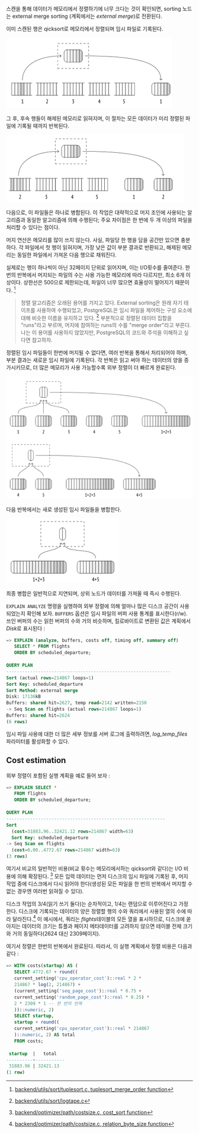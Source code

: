 스캔을 통해 데이터가 메모리에서 정렬하기에 너무 크다는 것이 확인되면, sorting 노드는 external merge sorting (계획에서는 *external merge*)로 전환된다.

이미 스캔된 행은 qicksort로 메모리에서 정렬되며 임시 파일로 기록된다.

![400](_static/Pasted%20image%2020241025105105.png)


그 후, 후속 행들이 해제된 메모리로 읽혀지며, 이 절차는 모든 데이터가 미리 정렬된 파일에 기록될 때까지 반복된다.

![400](_static/Pasted%20image%2020241025105250.png)

다음으로, 이 파일들은 하나로 병합된다. 이 작업은 대략적으로 머지 조인에 사용되는 알고리즘과 동일한 알고리즘에 의해 수행된다; 주요 차이점은 한 번에 두 개 이상의 파일을 처리할 수 있다는 점이다.

머지 연산은 메모리를 많이 쓰지 않는다. 사실, 파일당 한 행을 담을 공간만 있으면 충분하다.
각 파일에서 첫 행이 읽혀지며, 가장 낮은 값이 부분 결과로 반환되고, 해제된 메모리는 동일한 파일에서 가져온 다음 행으로 채워진다.

실제로는 행이 하나씩이 아닌 32페이지 단위로 읽어지며, 이는 I/O횟수를 줄여준다.
한번의 반복에서 머지되는 파일의 수는 사용 가능한 메모리에 따라 다르지만, 최소 6개 이상이다. 상한선은 500으로 제한되는데, 파일이 너무 많으면 효율성이 떨어지기 때문이다. [^1]

>정렬 알고리즘은 오래된 용어를 가지고 있다. External sorting은 원래 자기 테이프를 사용하여 수행되었고, PostgreSQL은 임시 파일을 제어하는 구성 요소에 대해 비슷한  이름을 유지하고 있다. [^2] 부분적으로 정렬된 데이터 집합을 "runs"라고 부르며, 머지에 참여하는 runs의 수를 "merge order"라고 부른다. 나는 이 용어를 사용하지 않았지만, PostgreSQL의 코드와 주석을 이해하고 싶다면 참고하자.

정렬된 임시 파일들이 한번에 머지될 수 없다면, 여러 반복을 통해서 처리되어야 하며, 부분 결과는 새로운 임시 파일에 기록된다.
각 반복은 읽고 써야 하는 데이터의 양을 증가시키므로, 더 많은 메모리가 사용 가능할수록 외부 정렬이 더 빠르게 완료된다.

![500](_static/Pasted%20image%2020241025110228.png)

다음 반복에서는 새로 생성된 임시 파일들을 병합한다.

![250](_static/Pasted%20image%2020241025110314.png)

최종 병합은 일반적으로 지연되며, 상위 노드가 데이터를 가져올 때 즉시 수행된다.

`EXPLAIN ANALYZE` 명령을 실행하여 외부 정렬에 의해 얼마나 많은 디스크 공간이 사용되었는지 확인해 보자. `BUFFERS` 옵션은 임시 파일의 버퍼 사용 통계를 표시한다(r/w). 쓰인 버퍼의 수는 읽힌 버퍼의 수와 거의 비슷하며, 킬로바이트로 변환된 값은 계획에서 *Disk*로 표시된다 : 

```sql
=> EXPLAIN (analyze, buffers, costs off, timing off, summary off)
   SELECT * FROM flights
   ORDER BY scheduled_departure;

QUERY PLAN
--------------------------------------------------------------
Sort (actual rows=214867 loops=1)
Sort Key: scheduled_departure
Sort Method: external merge
Disk: 17136kB
Buffers: shared hit=2627, temp read=2142 written=2150
-> Seq Scan on flights (actual rows=214867 loops=1)
Buffers: shared hit=2624
(6 rows)
```

임시 파일 사용에 대한 더 많은 세부 정보를 서버 로그에 출력하려면, *log_temp_files* 파라미터를 활성화할 수 있다.

## Cost estimation
외부 정렬이 포함된 실행 계획을 예로 들어 보자 : 
```sql
=> EXPLAIN SELECT *
   FROM flights
   ORDER BY scheduled_departure;

QUERY PLAN
------------------------------------------------------------
Sort
  (cost=31883.96..32421.12 rows=214867 width=63)
  Sort Key: scheduled_departure
-> Seq Scan on flights
  (cost=0.00..4772.67 rows=214867 width=63)
(3 rows)

```
여기서 비교의 일반적인 비용(비교 횟수는 메모리에서하는 qicksort와 같다)는 I/O 비용에 의해 확장된다. [^3]
모든 입력 데이터는 먼저 디스크의 임시 파일에 기록된 후, 머지 작업 중에 디스크에서 다시 읽어야 한다(생성된 모든 파일을 한 번의 반복에서 머지할 수 없는 경우엔 여러번 읽혀질 수 있다).

디스크 작업의 $3/4$(읽기 쓰기 둘다)는 순차적이고, $1/4$는 랜덤으로 이루어진다고 가정한다.
디스크에 기록되는 데이터의 양은 정렬할 행의 수와 쿼리에서 사용된 열의 수에 따라 달라진다.[^4] 이 예시에서, 쿼리는 *flights*테이블의 모든 열을 표시하므로, 디스크에 쏟아지는 데이터의 크기는 튜플과 페이지 메타데이터를 고려하지 않으면 테이블 전체 크기와 거의 동일하다(2624 대신 2309페이지).

여기서 정렬은 한번의 반복에서 완료된다.
따라서, 이 실행 계획에서 정렬 비용은 다음과 같다 : 

```sql
=> WITH costs(startup) AS (
   SELECT 4772.67 + round((
   current_setting('cpu_operator_cost')::real * 2 *
   214867 * log(2, 214867) +
   (current_setting('seq_page_cost')::real * 0.75 +
   current_setting('random_page_cost')::real * 0.25) *
   2 * 2309 * 1 -- 한 번의 반복
   ))::numeric, 2)
   SELECT startup,
   startup + round((
   current_setting('cpu_operator_cost')::real * 214867
   )::numeric, 2) AS total
   FROM costs;

 startup  |   total  
----------+-----------
 31883.96 | 32421.13
(1 row)
```



[^1]:[backend/utils/sort/tuplesort.c, tuplesort_merge_order function](https://git.postgresql.org/gitweb/?p=postgresql.git;a=blob;f=src/backend/utils/sort/tuplesort.c;hb=REL_14_STABLE)

[^2]:[ backend/utils/sort/logtape.c](https://git.postgresql.org/gitweb/?p=postgresql.git;a=blob;f=src/backend/utils/sort/logtape.c;hb=REL_14_STABLE)

[^3]:[backend/optimizer/path/costsize.c, cost_sort function](https://git.postgresql.org/gitweb/?p=postgresql.git;a=blob;f=src/backend/optimizer/path/costsize.c;hb=REL_14_STABLE)
[^4]:[backend/optimizer/path/costsize.c, relation_byte_size function](https://git.postgresql.org/gitweb/?p=postgresql.git;a=blob;f=src/backend/optimizer/path/costsize.c;hb=REL_14_STABLE)